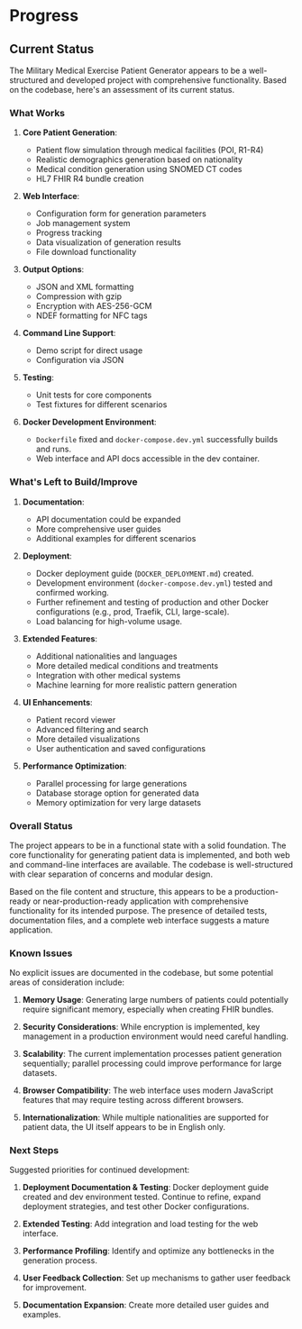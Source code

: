 # Progress

## Current Status

The Military Medical Exercise Patient Generator appears to be a well-structured and developed project with comprehensive functionality. Based on the codebase, here's an assessment of its current status.

### What Works

1. **Core Patient Generation**:
   - Patient flow simulation through medical facilities (POI, R1-R4)
   - Realistic demographics generation based on nationality
   - Medical condition generation using SNOMED CT codes
   - HL7 FHIR R4 bundle creation

2. **Web Interface**:
   - Configuration form for generation parameters
   - Job management system
   - Progress tracking
   - Data visualization of generation results
   - File download functionality

3. **Output Options**:
   - JSON and XML formatting
   - Compression with gzip
   - Encryption with AES-256-GCM
   - NDEF formatting for NFC tags

4. **Command Line Support**:
   - Demo script for direct usage
   - Configuration via JSON

5. **Testing**:
   - Unit tests for core components
   - Test fixtures for different scenarios

6. **Docker Development Environment**:
   - `Dockerfile` fixed and `docker-compose.dev.yml` successfully builds and runs.
   - Web interface and API docs accessible in the dev container.

### What's Left to Build/Improve

1. **Documentation**:
   - API documentation could be expanded
   - More comprehensive user guides
   - Additional examples for different scenarios

2. **Deployment**:
   - Docker deployment guide (`DOCKER_DEPLOYMENT.md`) created.
   - Development environment (`docker-compose.dev.yml`) tested and confirmed working.
   - Further refinement and testing of production and other Docker configurations (e.g., prod, Traefik, CLI, large-scale).
   - Load balancing for high-volume usage.

3. **Extended Features**:
   - Additional nationalities and languages
   - More detailed medical conditions and treatments
   - Integration with other medical systems
   - Machine learning for more realistic pattern generation

4. **UI Enhancements**:
   - Patient record viewer
   - Advanced filtering and search
   - More detailed visualizations
   - User authentication and saved configurations

5. **Performance Optimization**:
   - Parallel processing for large generations
   - Database storage option for generated data
   - Memory optimization for very large datasets

### Overall Status

The project appears to be in a functional state with a solid foundation. The core functionality for generating patient data is implemented, and both web and command-line interfaces are available. The codebase is well-structured with clear separation of concerns and modular design.

Based on the file content and structure, this appears to be a production-ready or near-production-ready application with comprehensive functionality for its intended purpose. The presence of detailed tests, documentation files, and a complete web interface suggests a mature application.

### Known Issues

No explicit issues are documented in the codebase, but some potential areas of consideration include:

1. **Memory Usage**: Generating large numbers of patients could potentially require significant memory, especially when creating FHIR bundles.

2. **Security Considerations**: While encryption is implemented, key management in a production environment would need careful handling.

3. **Scalability**: The current implementation processes patient generation sequentially; parallel processing could improve performance for large datasets.

4. **Browser Compatibility**: The web interface uses modern JavaScript features that may require testing across different browsers.

5. **Internationalization**: While multiple nationalities are supported for patient data, the UI itself appears to be in English only.

### Next Steps

Suggested priorities for continued development:

1. **Deployment Documentation & Testing**: Docker deployment guide created and dev environment tested. Continue to refine, expand deployment strategies, and test other Docker configurations.

2. **Extended Testing**: Add integration and load testing for the web interface.

3. **Performance Profiling**: Identify and optimize any bottlenecks in the generation process.

4. **User Feedback Collection**: Set up mechanisms to gather user feedback for improvement.

5. **Documentation Expansion**: Create more detailed user guides and examples.
